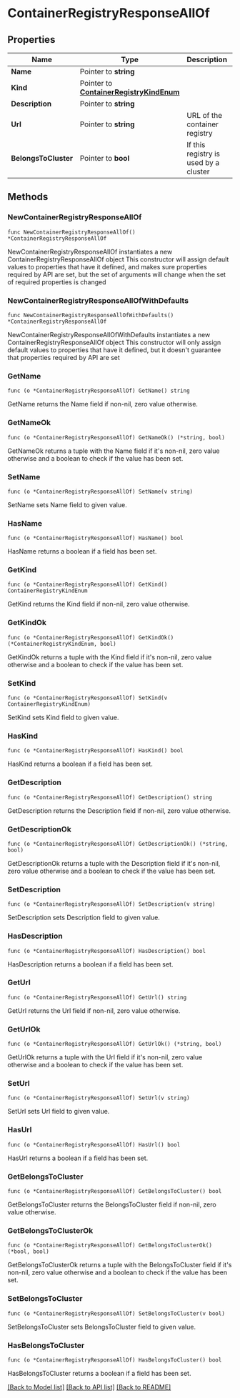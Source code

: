 # ContainerRegistryResponseAllOf

## Properties

Name | Type | Description | Notes
------------ | ------------- | ------------- | -------------
**Name** | Pointer to **string** |  | [optional] 
**Kind** | Pointer to [**ContainerRegistryKindEnum**](ContainerRegistryKindEnum.md) |  | [optional] 
**Description** | Pointer to **string** |  | [optional] 
**Url** | Pointer to **string** | URL of the container registry | [optional] 
**BelongsToCluster** | Pointer to **bool** | If this registry is used by a cluster | [optional] 

## Methods

### NewContainerRegistryResponseAllOf

`func NewContainerRegistryResponseAllOf() *ContainerRegistryResponseAllOf`

NewContainerRegistryResponseAllOf instantiates a new ContainerRegistryResponseAllOf object
This constructor will assign default values to properties that have it defined,
and makes sure properties required by API are set, but the set of arguments
will change when the set of required properties is changed

### NewContainerRegistryResponseAllOfWithDefaults

`func NewContainerRegistryResponseAllOfWithDefaults() *ContainerRegistryResponseAllOf`

NewContainerRegistryResponseAllOfWithDefaults instantiates a new ContainerRegistryResponseAllOf object
This constructor will only assign default values to properties that have it defined,
but it doesn't guarantee that properties required by API are set

### GetName

`func (o *ContainerRegistryResponseAllOf) GetName() string`

GetName returns the Name field if non-nil, zero value otherwise.

### GetNameOk

`func (o *ContainerRegistryResponseAllOf) GetNameOk() (*string, bool)`

GetNameOk returns a tuple with the Name field if it's non-nil, zero value otherwise
and a boolean to check if the value has been set.

### SetName

`func (o *ContainerRegistryResponseAllOf) SetName(v string)`

SetName sets Name field to given value.

### HasName

`func (o *ContainerRegistryResponseAllOf) HasName() bool`

HasName returns a boolean if a field has been set.

### GetKind

`func (o *ContainerRegistryResponseAllOf) GetKind() ContainerRegistryKindEnum`

GetKind returns the Kind field if non-nil, zero value otherwise.

### GetKindOk

`func (o *ContainerRegistryResponseAllOf) GetKindOk() (*ContainerRegistryKindEnum, bool)`

GetKindOk returns a tuple with the Kind field if it's non-nil, zero value otherwise
and a boolean to check if the value has been set.

### SetKind

`func (o *ContainerRegistryResponseAllOf) SetKind(v ContainerRegistryKindEnum)`

SetKind sets Kind field to given value.

### HasKind

`func (o *ContainerRegistryResponseAllOf) HasKind() bool`

HasKind returns a boolean if a field has been set.

### GetDescription

`func (o *ContainerRegistryResponseAllOf) GetDescription() string`

GetDescription returns the Description field if non-nil, zero value otherwise.

### GetDescriptionOk

`func (o *ContainerRegistryResponseAllOf) GetDescriptionOk() (*string, bool)`

GetDescriptionOk returns a tuple with the Description field if it's non-nil, zero value otherwise
and a boolean to check if the value has been set.

### SetDescription

`func (o *ContainerRegistryResponseAllOf) SetDescription(v string)`

SetDescription sets Description field to given value.

### HasDescription

`func (o *ContainerRegistryResponseAllOf) HasDescription() bool`

HasDescription returns a boolean if a field has been set.

### GetUrl

`func (o *ContainerRegistryResponseAllOf) GetUrl() string`

GetUrl returns the Url field if non-nil, zero value otherwise.

### GetUrlOk

`func (o *ContainerRegistryResponseAllOf) GetUrlOk() (*string, bool)`

GetUrlOk returns a tuple with the Url field if it's non-nil, zero value otherwise
and a boolean to check if the value has been set.

### SetUrl

`func (o *ContainerRegistryResponseAllOf) SetUrl(v string)`

SetUrl sets Url field to given value.

### HasUrl

`func (o *ContainerRegistryResponseAllOf) HasUrl() bool`

HasUrl returns a boolean if a field has been set.

### GetBelongsToCluster

`func (o *ContainerRegistryResponseAllOf) GetBelongsToCluster() bool`

GetBelongsToCluster returns the BelongsToCluster field if non-nil, zero value otherwise.

### GetBelongsToClusterOk

`func (o *ContainerRegistryResponseAllOf) GetBelongsToClusterOk() (*bool, bool)`

GetBelongsToClusterOk returns a tuple with the BelongsToCluster field if it's non-nil, zero value otherwise
and a boolean to check if the value has been set.

### SetBelongsToCluster

`func (o *ContainerRegistryResponseAllOf) SetBelongsToCluster(v bool)`

SetBelongsToCluster sets BelongsToCluster field to given value.

### HasBelongsToCluster

`func (o *ContainerRegistryResponseAllOf) HasBelongsToCluster() bool`

HasBelongsToCluster returns a boolean if a field has been set.


[[Back to Model list]](../README.md#documentation-for-models) [[Back to API list]](../README.md#documentation-for-api-endpoints) [[Back to README]](../README.md)


